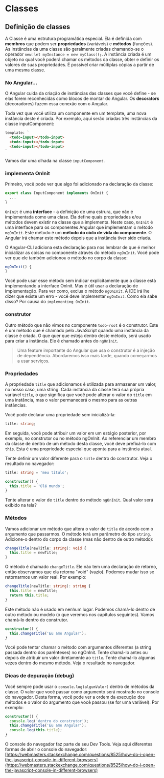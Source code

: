 # Classes


## Definição de classes

A Classe é uma estrutura programática especial. Ela é definida com **membros** que podem ser **propriedades** (variáveis) e **métodos** (funções). As instâncias da uma classe são geralmente criadas chamando-se o operador ```new```: ```let myInstance = new myClass();```. A instância criada é um objeto no qual você poderá chamar os métodos da classe, obter e definir os valores de suas propriedades. É possível criar múltiplas cópias a partir de uma mesma classe.

### No Angular...

O Angular cuida da criação de instâncias das classes que você define - se elas forem reconhecidas como blocos de montar do Angular. Os **decorators** (decoradores) fazem essa conexão com o Angular.

Toda vez que você utiliza um componente em um template, uma nova instância deste é criada. Por exemplo, aqui serão criadas três instâncias da classe inputComponent:

```html
template: `
  <todo-input></todo-input>
  <todo-input></todo-input>
  <todo-input></todo-input>
`
```

Vamos dar uma olhada na classe ```inputComponent```.

### implementa OnInit

Primeiro, você pode ver que algo foi adicionado na declaração da classe:

```ts
export class InputComponent implements OnInit {
  ...
}
```

`OnInit` é uma **interface** - a definição de uma estrura, que não é implementada como uma clase. Ela define quais propriedades e/ou métodos devem existir na classe que a implementa. Neste caso, `OnInit` é uma interface para os componentes Angular que implementam o método `ngOnInit`. Este método é um **método do ciclo de vida do componente**. O Angular irá chamar este método depois que a instância tiver sido criada.

O Angular-CLI adiciona esta declaração para nos lembrar de que é melhor inicializar as coisas no componente através do método `ngOnInit`. Você pode ver que ele também adicionou o método no corpo da classe:

```ts
ngOnInit() {
}
```

Você pode usar esse método sem indicar explicitamente que a classe está implementando a interface OnInit. Mas é útil usar a declaração de implementação. Para ver como, exclua o método `ngOnInit`. A IDE irá lhe dizer que existe um erro - você deve implementar `ngOnInit`. Como ela sabe disso? Por causa do `implementing OnInit`.


### construtor

Outro método que não vimos no componente `todo-root` é o construtor. Este é um método que é chamado pelo JavaScript quando uma instância da classe é criada. O que quer que esteja dentro deste método, será usado para criar a instância. Ele é chamado antes do `ngOnInit`.
> Uma feature importante do Angular que usa o construtor é a injeção de dependência. Abordaremos isso mais tarde, quando começarmos a usar serviços.

### Propriedades

A propriedade `title` que adicionamos é utilizada para armazenar um valor, no nosso caso, uma string. Cada instância da classe terá sua própria variável `title`, o que significa que você pode alterar o valor do `title` em uma instância, mas o valor permanecerá o mesmo para as outras instâncias.

Você pode declarar uma propriedade sem inicializá-la:
```ts
title: string;
```

Em seguida, você pode atribuir um valor em um estágio posterior, por exemplo, no construtor ou no método ngOnInit. Ao referenciar um membro da classe de dentro de um método desta classe, você deve prefixá-lo com `this`. Esta é uma propriedade especial que aponta para a instância atual.

Tente definir um valor diferente para o `title` dentro do construtor. Veja o resultado no navegador:

```ts
title: string = 'meu título';

constructor() {
  this.title = 'Olá mundo';
}
```

Tente alterar o valor de `title` dentro do método `ngOnInit`. Qual valor será exibido na tela?

### Métodos

Vamos adicionar um método que altera o valor de `title` de acordo com o argumento que passarmos. O método terá um parâmetro do tipo `string`. Adicione-o dentro do corpo da classe (mas não dentro de outro método):

```ts
changeTitle(newTitle: string): void {
  this.title = newTitle;
}
```

O método é chamado `changeTitle`. Ele não tem uma declaração de retorno, então observamos que ela retorna "void" (vazio). Podemos mudar isso se retornarmos um valor real. Por exemplo:

```ts
changeTitle(newTitle: string): string {
  this.title = newTitle;
  return this.title;
}
```

Este método não é usado em nenhum lugar. Podemos chamá-lo dentro de outro método ou modelo (o que veremos nos capítulos seguintes). Vamos chamá-lo dentro do construtor.

```ts
constructor() {
  this.changeTitle('Eu amo Angular');
}
```

Você pode tentar chamar o método com argumentos diferentes (a string passada dentro dos parênteses) no ngOnInit. Tente chamá-lo antes ou depois de atribuir um valor diretamente ao `title`. Tente chamá-lo algumas vezes dentro do mesmo método. Veja o resultado no navegador.


### Dicas de depuração (debug)

Você sempre pode usar o `console.log(algumValor)` dentro de métodos da classe. O valor que você passar como argumento será mostrado no console do navegador. Desta forma, você pode ver a ordem da execução dos métodos e o valor do argumento que você passou (se for uma variável). Por exemplo:

```ts
constructor() {
  console.log('dentro do construtor');
  this.changeTitle('Eu amo Angular');
  console.log(this.title);
}
```

O console do navegador faz parte de seu Dev Tools. Veja aqui diferentes formas de abrir o console do navegador:[https://webmasters.stackexchange.com/questions/8525/how-do-i-open-the-javascript-console-in-different-browsers](https://webmasters.stackexchange.com/questions/8525/how-do-i-open-the-javascript-console-in-different-browsers)
